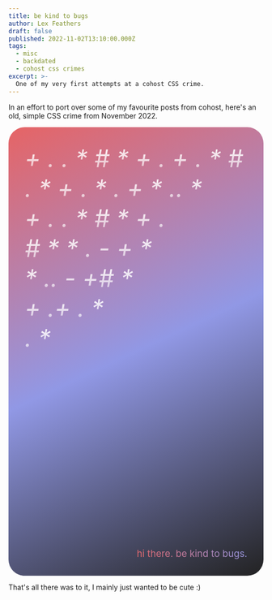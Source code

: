 ```yaml
---
title: be kind to bugs
author: Lex Feathers
draft: false
published: 2022-11-02T13:10:00.000Z
tags:
  - misc
  - backdated
  - cohost css crimes
excerpt: >-
  One of my very first attempts at a cohost CSS crime.
---
```


In an effort to port over some of my favourite posts from cohost, here's an old, simple CSS crime from November 2022.

<div style="border: 0px solid; border-radius: 2rem; display: flex; flex-direction: column; justify-content: flex-start; align-items: flex-start; background: linear-gradient(155deg, rgb(230, 100, 101), rgb(145, 152, 229), rgb(34, 34, 34)); padding: 2rem;">
    <p style="text-align: justify; font-size: 36pt; color: transparent; background-image: linear-gradient(rgb(255, 255, 255), rgba(255, 255, 255, 0.5)); background-clip: text; margin: 0px; align-self: flex-start; font-style: italic;">+ . . * # * + . + . * # </p>
    <p style="text-align: justify; font-size: 36pt; color: transparent; background-image: linear-gradient(rgb(255, 255, 255), rgba(255, 255, 255, 0.5)); background-clip: text; margin: 0px; align-self: flex-start; font-style: italic;"> .  * + . * . + * .. * </p>  
    <p style="text-align: justify; font-size: 36pt; color: transparent; background-image: linear-gradient(rgb(255, 255, 255), rgba(255, 255, 255, 0.5)); background-clip: text; margin: 0px; align-self: flex-start; font-style: italic;">+ . . * # * + . </p>
    <p style="text-align: justify; font-size: 36pt; color: transparent; background-image: linear-gradient(rgb(255, 255, 255), rgba(255, 255, 255, 0.5)); background-clip: text; margin: 0px; align-self: flex-start; font-style: italic;"># * * .  - + * </p>
    <p style="text-align: justify; font-size: 36pt; color: transparent; background-image: linear-gradient(rgb(255, 255, 255), rgba(255, 255, 255, 0.5)); background-clip: text; margin: 0px; align-self: flex-start; font-style: italic;">* .. - +# *  </p>
    <p style="text-align: justify; font-size: 36pt; color: transparent; background-image: linear-gradient(rgb(255, 255, 255), rgba(255, 255, 255, 0.5)); background-clip: text; margin: 0px; align-self: flex-start; font-style: italic;"> + .+ .  * </p>
    <p style="text-align: justify; font-size: 36pt; color: transparent; background-image: linear-gradient(rgb(255, 255, 255), rgba(255, 255, 255, 0.5)); background-clip: text; margin: 0px; align-self: flex-start; font-style: italic;"> .  * </p>  
    <p style="background-image: linear-gradient(45deg, rgb(230, 100, 101), rgb(145, 152, 229)); background-clip: text; color: transparent; font-size: 14pt; align-self: flex-end; margin: 24rem 0px 0px;">hi there. be kind to bugs.</p>
</div>

That's all there was to it, I mainly just wanted to be cute :)